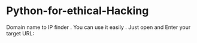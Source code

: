 # Python-for-ethical-Hacking

Domain name to IP finder . You can use it easily .
Just open and Enter your target URL:
